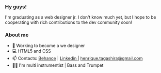 ### Hy guys!

I'm graduating as a web designer jr. I don't know much yet, but I hope to be cooperating with rich contributions to the dev community soon!

### About me

- 🔭 Working to become a we designer
- 💻 HTML5 and CSS
- 📫 Contacts: <a href="be.net/henrique-tagashira"> Behance</a> | <a href="https://www.linkedin.com/in/henrique-tagashira"/> Linkedin </a> | henrique.tagashira@gmail.com
- 🎸🎺 I'm multi instrumentist | Bass and Trumpet

